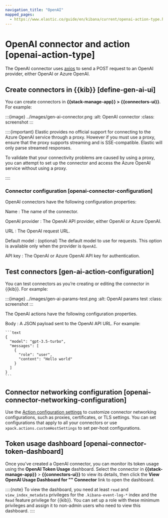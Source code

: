 ```yaml
---
navigation_title: "OpenAI"
mapped_pages:
  - https://www.elastic.co/guide/en/kibana/current/openai-action-type.html
---
```


# OpenAI connector and action [openai-action-type]


The OpenAI connector uses [axios](https://github.com/axios/axios) to send a POST request to an OpenAI provider, either OpenAI or Azure OpenAI.


## Create connectors in {{kib}} [define-gen-ai-ui]

You can create connectors in **{{stack-manage-app}} > {{connectors-ui}}**.  For example:

:::{image} ../images/gen-ai-connector.png
:alt: OpenAI connector
:class: screenshot
:::

::::{important}
Elastic provides no official support for connecting to the Azure OpenAI service through a proxy. However if you must use a proxy, ensure that the proxy supports streaming and is SSE-compatible. Elastic will only parse streamed responses.

To validate that your connectivity problems are caused by using a proxy, you can attempt to set up the connector and access the Azure OpenAI service without using a proxy.

::::



### Connector configuration [openai-connector-configuration]

OpenAI connectors have the following configuration properties:

Name
:   The name of the connector.

OpenAI provider
:   The OpenAI API provider, either OpenAI or Azure OpenAI.

URL
:   The OpenAI request URL.

Default model
:   (optional) The default model to use for requests. This option is available only when the provider is `OpenAI`.

API key
:   The OpenAI or Azure OpenAI API key for authentication.


## Test connectors [gen-ai-action-configuration]

You can test connectors as you’re creating or editing the connector in {{kib}}. For example:

:::{image} ../images/gen-ai-params-test.png
:alt: OpenAI params test
:class: screenshot
:::

The OpenAI actions have the following configuration properties.

Body
:   A JSON payload sent to the OpenAI API URL. For example:

    ```text
    {
      "model": "gpt-3.5-turbo",
      "messages": [
        {
          "role": "user",
          "content": "Hello world"
        }
      ]
    }
    ```



## Connector networking configuration [openai-connector-networking-configuration]

Use the [Action configuration settings](/reference/configuration-reference/alerting-settings.md#action-settings) to customize connector networking configurations, such as proxies, certificates, or TLS settings. You can set configurations that apply to all your connectors or use `xpack.actions.customHostSettings` to set per-host configurations.


## Token usage dashboard [openai-connector-token-dashboard]

Once you’ve created a OpenAI connector, you can monitor its token usage using the **OpenAI Token Usage** dashboard. Select the connector in **{{stack-manage-app}}** > **{{connectors-ui}}** to view its details, then click the **View OpenAI Usage Dashboard for "*<Name>*" Connector** link to open the dashboard.

::::{note}
To view the dashboard, you need at least `read` and `view_index_metadata` privileges for the `.kibana-event-log-*` index and the `Read` feature privilege for {{kib}}. You can set up a role with these minimum privileges and assign it to non-admin users who need to view this dashboard.
::::


